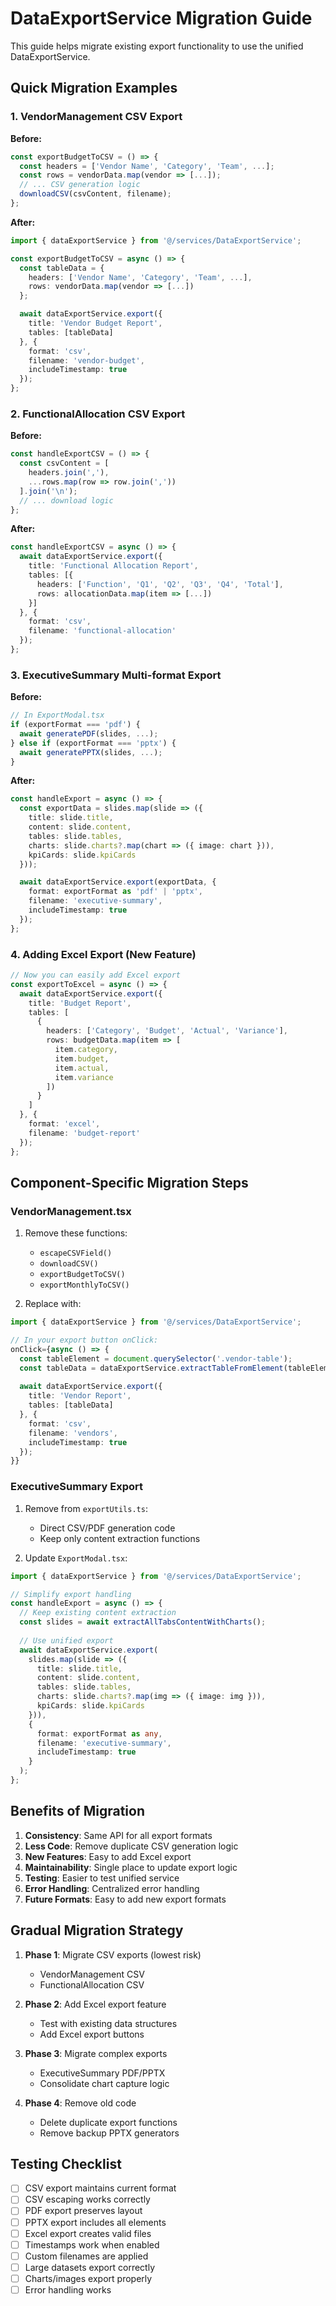 # DataExportService Migration Guide

This guide helps migrate existing export functionality to use the unified DataExportService.

## Quick Migration Examples

### 1. VendorManagement CSV Export

**Before:**
```typescript
const exportBudgetToCSV = () => {
  const headers = ['Vendor Name', 'Category', 'Team', ...];
  const rows = vendorData.map(vendor => [...]);
  // ... CSV generation logic
  downloadCSV(csvContent, filename);
};
```

**After:**
```typescript
import { dataExportService } from '@/services/DataExportService';

const exportBudgetToCSV = async () => {
  const tableData = {
    headers: ['Vendor Name', 'Category', 'Team', ...],
    rows: vendorData.map(vendor => [...])
  };

  await dataExportService.export({
    title: 'Vendor Budget Report',
    tables: [tableData]
  }, {
    format: 'csv',
    filename: 'vendor-budget',
    includeTimestamp: true
  });
};
```

### 2. FunctionalAllocation CSV Export

**Before:**
```typescript
const handleExportCSV = () => {
  const csvContent = [
    headers.join(','),
    ...rows.map(row => row.join(','))
  ].join('\n');
  // ... download logic
};
```

**After:**
```typescript
const handleExportCSV = async () => {
  await dataExportService.export({
    title: 'Functional Allocation Report',
    tables: [{
      headers: ['Function', 'Q1', 'Q2', 'Q3', 'Q4', 'Total'],
      rows: allocationData.map(item => [...])
    }]
  }, {
    format: 'csv',
    filename: 'functional-allocation'
  });
};
```

### 3. ExecutiveSummary Multi-format Export

**Before:**
```typescript
// In ExportModal.tsx
if (exportFormat === 'pdf') {
  await generatePDF(slides, ...);
} else if (exportFormat === 'pptx') {
  await generatePPTX(slides, ...);
}
```

**After:**
```typescript
const handleExport = async () => {
  const exportData = slides.map(slide => ({
    title: slide.title,
    content: slide.content,
    tables: slide.tables,
    charts: slide.charts?.map(chart => ({ image: chart })),
    kpiCards: slide.kpiCards
  }));

  await dataExportService.export(exportData, {
    format: exportFormat as 'pdf' | 'pptx',
    filename: 'executive-summary',
    includeTimestamp: true
  });
};
```

### 4. Adding Excel Export (New Feature)

```typescript
// Now you can easily add Excel export
const exportToExcel = async () => {
  await dataExportService.export({
    title: 'Budget Report',
    tables: [
      {
        headers: ['Category', 'Budget', 'Actual', 'Variance'],
        rows: budgetData.map(item => [
          item.category,
          item.budget,
          item.actual,
          item.variance
        ])
      }
    ]
  }, {
    format: 'excel',
    filename: 'budget-report'
  });
};
```

## Component-Specific Migration Steps

### VendorManagement.tsx

1. Remove these functions:
   - `escapeCSVField()`
   - `downloadCSV()`
   - `exportBudgetToCSV()`
   - `exportMonthlyToCSV()`

2. Replace with:
```typescript
import { dataExportService } from '@/services/DataExportService';

// In your export button onClick:
onClick={async () => {
  const tableElement = document.querySelector('.vendor-table');
  const tableData = dataExportService.extractTableFromElement(tableElement);
  
  await dataExportService.export({
    title: 'Vendor Report',
    tables: [tableData]
  }, {
    format: 'csv',
    filename: 'vendors',
    includeTimestamp: true
  });
}}
```

### ExecutiveSummary Export

1. Remove from `exportUtils.ts`:
   - Direct CSV/PDF generation code
   - Keep only content extraction functions

2. Update `ExportModal.tsx`:
```typescript
import { dataExportService } from '@/services/DataExportService';

// Simplify export handling
const handleExport = async () => {
  // Keep existing content extraction
  const slides = await extractAllTabsContentWithCharts();
  
  // Use unified export
  await dataExportService.export(
    slides.map(slide => ({
      title: slide.title,
      content: slide.content,
      tables: slide.tables,
      charts: slide.charts?.map(img => ({ image: img })),
      kpiCards: slide.kpiCards
    })),
    {
      format: exportFormat as any,
      filename: 'executive-summary',
      includeTimestamp: true
    }
  );
};
```

## Benefits of Migration

1. **Consistency**: Same API for all export formats
2. **Less Code**: Remove duplicate CSV generation logic
3. **New Features**: Easy to add Excel export
4. **Maintainability**: Single place to update export logic
5. **Testing**: Easier to test unified service
6. **Error Handling**: Centralized error handling
7. **Future Formats**: Easy to add new export formats

## Gradual Migration Strategy

1. **Phase 1**: Migrate CSV exports (lowest risk)
   - VendorManagement CSV
   - FunctionalAllocation CSV

2. **Phase 2**: Add Excel export feature
   - Test with existing data structures
   - Add Excel export buttons

3. **Phase 3**: Migrate complex exports
   - ExecutiveSummary PDF/PPTX
   - Consolidate chart capture logic

4. **Phase 4**: Remove old code
   - Delete duplicate export functions
   - Remove backup PPTX generators

## Testing Checklist

- [ ] CSV export maintains current format
- [ ] CSV escaping works correctly
- [ ] PDF export preserves layout
- [ ] PPTX export includes all elements
- [ ] Excel export creates valid files
- [ ] Timestamps work when enabled
- [ ] Custom filenames are applied
- [ ] Large datasets export correctly
- [ ] Charts/images export properly
- [ ] Error handling works